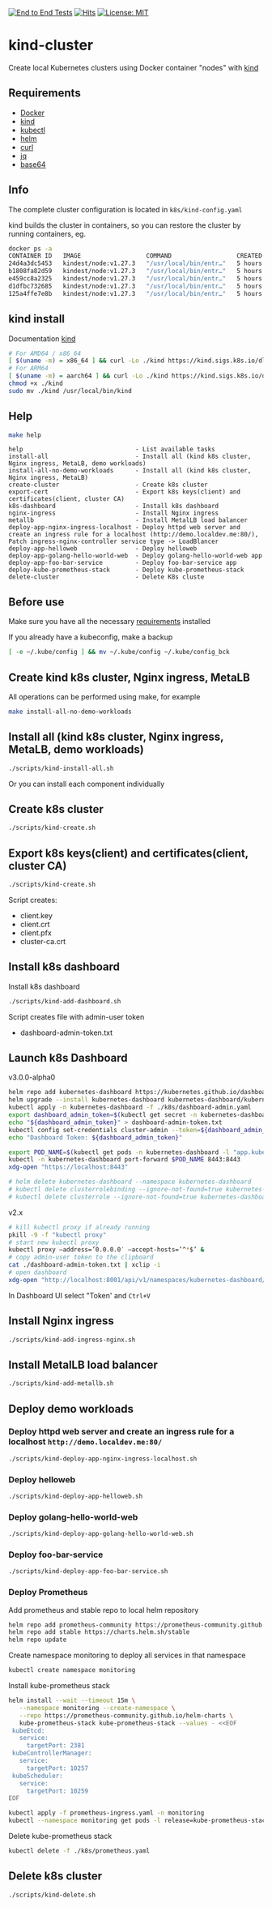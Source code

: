 [![End to End Tests](https://github.com/UltherEgo/kind-cluster/actions/workflows/end2end-tests.yml/badge.svg)](https://github.com/UltherEgo/kind-cluster/actions/workflows/end2end-tests.yml)
[![Hits](https://hits.seeyoufarm.com/api/count/incr/badge.svg?url=https%3A%2F%2Fgithub.com%2FAndriyKalashnykov%2Fkind-cluster&count_bg=%2379C83D&title_bg=%23555555&icon=&icon_color=%23E7E7E7&title=hits&edge_flat=false)](https://hits.seeyoufarm.com)
[![License: MIT](https://img.shields.io/badge/License-MIT-yellow.svg)](https://opensource.org/licenses/MIT)
# kind-cluster
Create local Kubernetes clusters using Docker container "nodes" with [kind](https://kind.sigs.k8s.io/)


## Requirements

* [Docker](https://docs.docker.com/engine/install/)
* [kind](https://kind.sigs.k8s.io/docs/user/quick-start#installation)
* [kubectl](https://kubernetes.io/docs/tasks/tools/install-kubectl/)
* [helm](https://helm.sh/docs/intro/install/)
* [curl](https://help.ubidots.com/en/articles/2165289-learn-how-to-install-run-curl-on-windows-macosx-linux)
* [jq](https://github.com/stedolan/jq/wiki/Installation)
* [base64](https://command-not-found.com/base64)

## Info

The complete cluster configuration is located in `k8s/kind-config.yaml`

kind builds the cluster in containers, so you can restore the cluster by running containers, eg.
```bash 
docker ps -a
CONTAINER ID   IMAGE                  COMMAND                  CREATED       STATUS          PORTS                                                                 NAMES
24d4a3dc5453   kindest/node:v1.27.3   "/usr/local/bin/entr…"   5 hours ago   Up 16 minutes                                                                         kind-worker2
b1808fa82d59   kindest/node:v1.27.3   "/usr/local/bin/entr…"   5 hours ago   Up 16 minutes                                                                         kind-worker
e459cc8a2325   kindest/node:v1.27.3   "/usr/local/bin/entr…"   5 hours ago   Up 16 minutes   0.0.0.0:80->80/tcp, 0.0.0.0:443->443/tcp, 127.0.0.1:43813->6443/tcp   kind-control-plane
d1dfbc732685   kindest/node:v1.27.3   "/usr/local/bin/entr…"   5 hours ago   Up 16 minutes                                                                         kind-worker4
125a4ffe7e8b   kindest/node:v1.27.3   "/usr/local/bin/entr…"   5 hours ago   Up 16 minutes                                                                         kind-worker3
```

## kind install

Documentation [kind](https://kind.sigs.k8s.io/docs/user/quick-start#installation)
```bash
# For AMD64 / x86_64
[ $(uname -m) = x86_64 ] && curl -Lo ./kind https://kind.sigs.k8s.io/dl/v0.20.0/kind-linux-amd64
# For ARM64
[ $(uname -m) = aarch64 ] && curl -Lo ./kind https://kind.sigs.k8s.io/dl/v0.20.0/kind-linux-arm64
chmod +x ./kind
sudo mv ./kind /usr/local/bin/kind
```

## Help

```bash
make help
```

```text
help                               - List available tasks
install-all                        - Install all (kind k8s cluster, Nginx ingress, MetaLB, demo workloads)
install-all-no-demo-workloads      - Install all (kind k8s cluster, Nginx ingress, MetaLB)
create-cluster                     - Create k8s cluster
export-cert                        - Export k8s keys(client) and certificates(client, cluster CA)
k8s-dashboard                      - Install k8s dashboard
nginx-ingress                      - Install Nginx ingress
metallb                            - Install MetalLB load balancer
deploy-app-nginx-ingress-localhost - Deploy httpd web server and create an ingress rule for a localhost (http://demo.localdev.me:80/), Patch ingress-nginx-controller service type -> LoadBlancer
deploy-app-helloweb                - Deploy helloweb
deploy-app-golang-hello-world-web  - Deploy golang-hello-world-web app
deploy-app-foo-bar-service         - Deploy foo-bar-service app
deploy-kube-prometheus-stack       - Deploy kube-prometheus-stack
delete-cluster                     - Delete K8s cluste
```

## Before use

Make sure you have all the necessary [requirements](https://github.com/UltherEgo/kind-cluster#requirements) installed

If you already have a kubeconfig, make a backup
```bash
[ -e ~/.kube/config ] && mv ~/.kube/config ~/.kube/config_bck
```

## Create kind k8s cluster, Nginx ingress, MetaLB

All operations can be performed using make, for example
```bash
make install-all-no-demo-workloads
```

## Install all (kind k8s cluster, Nginx ingress, MetaLB, demo workloads)


```bash
./scripts/kind-install-all.sh
```

Or you can install each component individually

## Create k8s cluster


```bash
./scripts/kind-create.sh
```

## Export k8s keys(client) and certificates(client, cluster CA)


```bash
./scripts/kind-create.sh
```

Script creates:
- client.key
- client.crt
- client.pfx
- cluster-ca.crt

## Install k8s dashboard

Install k8s dashboard


```bash
./scripts/kind-add-dashboard.sh
```

Script creates file with admin-user token
- dashboard-admin-token.txt

## Launch k8s Dashboard

v3.0.0-alpha0

```bash
helm repo add kubernetes-dashboard https://kubernetes.github.io/dashboard/
helm upgrade --install kubernetes-dashboard kubernetes-dashboard/kubernetes-dashboard --create-namespace --namespace kubernetes-dashboard
kubectl apply -n kubernetes-dashboard -f ./k8s/dashboard-admin.yaml
export dashboard_admin_token=$(kubectl get secret -n kubernetes-dashboard admin-user-token -o jsonpath="{.data.token}" | base64 --decode)
echo "${dashboard_admin_token}" > dashboard-admin-token.txt
kubectl config set-credentials cluster-admin --token=${dashboard_admin_token}
echo "Dashboard Token: ${dashboard_admin_token}"

export POD_NAME=$(kubectl get pods -n kubernetes-dashboard -l "app.kubernetes.io/name=kubernetes-dashboard,app.kubernetes.io/instance=kubernetes-dashboard" -o jsonpath="{.items[0].metadata.name}")
kubectl -n kubernetes-dashboard port-forward $POD_NAME 8443:8443
xdg-open "https://localhost:8443"

# helm delete kubernetes-dashboard --namespace kubernetes-dashboard
# kubectl delete clusterrolebinding --ignore-not-found=true kubernetes-dashboard
# kubectl delete clusterrole --ignore-not-found=true kubernetes-dashboard
```

v2.x

```bash
# kill kubectl proxy if already running
pkill -9 -f "kubectl proxy"
# start new kubectl proxy
kubectl proxy –address=’0.0.0.0′ –accept-hosts=’^*$’ &
# copy admin-user token to the clipboard
cat ./dashboard-admin-token.txt | xclip -i
# open dashboard
xdg-open "http://localhost:8001/api/v1/namespaces/kubernetes-dashboard/services/https:kubernetes-dashboard:/proxy/" &
```

In Dashboard UI select "Token' and `Ctrl+V` 

## Install Nginx ingress


```bash
./scripts/kind-add-ingress-nginx.sh
```

## Install MetalLB load balancer


```bash
./scripts/kind-add-metallb.sh
```

## Deploy demo workloads

### Deploy httpd web server and create an ingress rule for a localhost `http://demo.localdev.me:80/`


```bash
./scripts/kind-deploy-app-nginx-ingress-localhost.sh
```

### Deploy helloweb


```bash
./scripts/kind-deploy-app-helloweb.sh
```

### Deploy golang-hello-world-web


```bash
./scripts/kind-deploy-app-golang-hello-world-web.sh
```

### Deploy foo-bar-service


```bash
./scripts/kind-deploy-app-foo-bar-service.sh
```

### Deploy Prometheus

Add prometheus and stable repo to local helm repository
```bash
helm repo add prometheus-community https://prometheus-community.github.io/helm-charts
helm repo add stable https://charts.helm.sh/stable
helm repo update
```

Create namespace monitoring to deploy all services in that namespace
```bash
kubectl create namespace monitoring
```

Install kube-prometheus stack
```bash
helm install --wait --timeout 15m \
   --namespace monitoring --create-namespace \
   --repo https://prometheus-community.github.io/helm-charts \
   kube-prometheus-stack kube-prometheus-stack --values - <<EOF 
 kubeEtcd:
   service:
     targetPort: 2381
 kubeControllerManager:  
   service:
     targetPort: 10257
 kubeScheduler:
   service:
     targetPort: 10259
EOF

kubectl apply -f prometheus-ingress.yaml -n monitoring
kubectl --namespace monitoring get pods -l release=kube-prometheus-stack
```

Delete kube-prometheus stack
```bash
kubectl delete -f ./k8s/prometheus.yaml
```

## Delete k8s cluster


```bash
./scripts/kind-delete.sh
```
